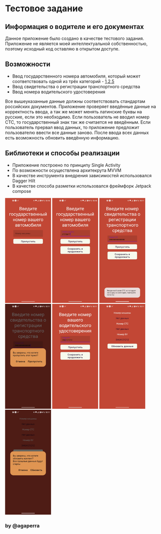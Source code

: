 # Тестовое задание

## Информация о водителе и его документах

Данное приложение было создано в качестве тестового задания. 
Приложение не является моей интеллектуальной собственностью, поэтому исходный код оставляю в открытом доступе.

## Возможности

- Ввод государственного номера автомобиля, который может соответствовать одной из трёх категорий - [1,2,5](https://ru.wikipedia.org/wiki/Регистрационные_знаки_транспортных_средств_в_России)
- Ввод свидетельства о регистрации транспортного средства
- Ввод номера водительского удостоверения

Все вышеуказанные данные должны соответствовать стандартам российских документов. 
Приложение проверяет введённые данные на корректность ввода, а так же может менять латинские буквы на русские, если это необходимо.
Если пользователь не вводил номер СТС, то государственный знак так же считается не введённым.
Если пользователь прервал ввод данных, то приложение предложит пользователю ввести все данные заново.
После ввода всех данных есть возможность обновить введённую информацию.

## Библиотеки и способы реализации

- Приложение построено по принципу Single Activity
- По возможности осуществлена архитекрута MVVM
- В качестве инструмента внедрения зависимостей использовался Dagger Hilt
- В качестве способа разметки использовался фреймфорк Jetpack compose

<img src="https://github.com/agaperra/driver_s_info/blob/master/images/1.jpg" width="150" /> <img src="https://github.com/agaperra/driver_s_info/blob/master/images/2.jpg" width="150" /> <img src="https://github.com/agaperra/driver_s_info/blob/master/images/3.jpg" width="150" /> <img src="https://github.com/agaperra/driver_s_info/blob/master/images/4.jpg" width="150" /> <img src="https://github.com/agaperra/driver_s_info/blob/master/images/5.jpg" width="150" /> <img src="https://github.com/agaperra/driver_s_info/blob/master/images/6.jpg" width="150" /> <img src="https://github.com/agaperra/driver_s_info/blob/master/images/7.jpg" width="150" />
### by @agaperra